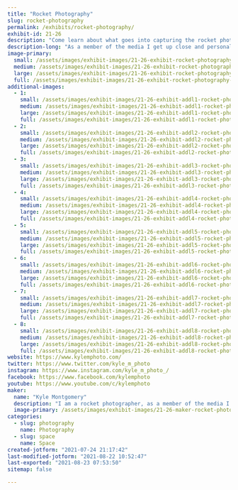 ```yaml
---
title: "Rocket Photography"
slug: rocket-photography
permalink: /exhibits/rocket-photography/
exhibit-id: 21-26
description: "Come learn about what goes into capturing the rocket photos that you see online."
description-long: "As a member of the media I get up close and personal to photograph rockets.  I not only photograph launches from only a few miles away I also get to leave cameras at the pad, but for remote cameras its not as simple as just pointing the camera and clicking, these they have to be setup in advance long before the rockets is supposed to launch, from weather proofing to triggering the cameras there is a lot that goes into setting a remote camera."
image-primary: 
  small: /assets/images/exhibit-images/21-26-exhibit-rocket-photography-eos-70d-2460-small.jpg
  medium: /assets/images/exhibit-images/21-26-exhibit-rocket-photography-eos-70d-2460-medium.jpg
  large: /assets/images/exhibit-images/21-26-exhibit-rocket-photography-eos-70d-2460-large.jpg
  full: /assets/images/exhibit-images/21-26-exhibit-rocket-photography-eos-70d-2460-full.jpg
additional-images: 
  - 1:
    small: /assets/images/exhibit-images/21-26-exhibit-addl1-rocket-photography-20210107-153819-small.jpg
    medium: /assets/images/exhibit-images/21-26-exhibit-addl1-rocket-photography-20210107-153819-medium.jpg
    large: /assets/images/exhibit-images/21-26-exhibit-addl1-rocket-photography-20210107-153819-large.jpg
    full: /assets/images/exhibit-images/21-26-exhibit-addl1-rocket-photography-20210107-153819-full.jpg
  - 2:
    small: /assets/images/exhibit-images/21-26-exhibit-addl2-rocket-photography-20210508-173753-asdasdasda-small.jpg
    medium: /assets/images/exhibit-images/21-26-exhibit-addl2-rocket-photography-20210508-173753-asdasdasda-medium.jpg
    large: /assets/images/exhibit-images/21-26-exhibit-addl2-rocket-photography-20210508-173753-asdasdasda-large.jpg
    full: /assets/images/exhibit-images/21-26-exhibit-addl2-rocket-photography-20210508-173753-asdasdasda-full.jpg
  - 3:
    small: /assets/images/exhibit-images/21-26-exhibit-addl3-rocket-photography-eos-70d-9999-72-asdasdadsa-small.jpg
    medium: /assets/images/exhibit-images/21-26-exhibit-addl3-rocket-photography-eos-70d-9999-72-asdasdadsa-medium.jpg
    large: /assets/images/exhibit-images/21-26-exhibit-addl3-rocket-photography-eos-70d-9999-72-asdasdadsa-large.jpg
    full: /assets/images/exhibit-images/21-26-exhibit-addl3-rocket-photography-eos-70d-9999-72-asdasdadsa-full.jpg
  - 4:
    small: /assets/images/exhibit-images/21-26-exhibit-addl4-rocket-photography-eos-77d-9999-1362-small.jpg
    medium: /assets/images/exhibit-images/21-26-exhibit-addl4-rocket-photography-eos-77d-9999-1362-medium.jpg
    large: /assets/images/exhibit-images/21-26-exhibit-addl4-rocket-photography-eos-77d-9999-1362-large.jpg
    full: /assets/images/exhibit-images/21-26-exhibit-addl4-rocket-photography-eos-77d-9999-1362-full.jpg
  - 5:
    small: /assets/images/exhibit-images/21-26-exhibit-addl5-rocket-photography-eos-77d-9999-30-asdadsadsad-small.jpg
    medium: /assets/images/exhibit-images/21-26-exhibit-addl5-rocket-photography-eos-77d-9999-30-asdadsadsad-medium.jpg
    large: /assets/images/exhibit-images/21-26-exhibit-addl5-rocket-photography-eos-77d-9999-30-asdadsadsad-large.jpg
    full: /assets/images/exhibit-images/21-26-exhibit-addl5-rocket-photography-eos-77d-9999-30-asdadsadsad-full.jpg
  - 6:
    small: /assets/images/exhibit-images/21-26-exhibit-addl6-rocket-photography-eos-77d-9999-69-sdas-small.jpg
    medium: /assets/images/exhibit-images/21-26-exhibit-addl6-rocket-photography-eos-77d-9999-69-sdas-medium.jpg
    large: /assets/images/exhibit-images/21-26-exhibit-addl6-rocket-photography-eos-77d-9999-69-sdas-large.jpg
    full: /assets/images/exhibit-images/21-26-exhibit-addl6-rocket-photography-eos-77d-9999-69-sdas-full.jpg
  - 7:
    small: /assets/images/exhibit-images/21-26-exhibit-addl7-rocket-photography-img-0145-small.jpg
    medium: /assets/images/exhibit-images/21-26-exhibit-addl7-rocket-photography-img-0145-medium.jpg
    large: /assets/images/exhibit-images/21-26-exhibit-addl7-rocket-photography-img-0145-large.jpg
    full: /assets/images/exhibit-images/21-26-exhibit-addl7-rocket-photography-img-0145-full.jpg
  - 8:
    small: /assets/images/exhibit-images/21-26-exhibit-addl8-rocket-photography-eos-70d-9999-146-small.jpg
    medium: /assets/images/exhibit-images/21-26-exhibit-addl8-rocket-photography-eos-70d-9999-146-medium.jpg
    large: /assets/images/exhibit-images/21-26-exhibit-addl8-rocket-photography-eos-70d-9999-146-large.jpg
    full: /assets/images/exhibit-images/21-26-exhibit-addl8-rocket-photography-eos-70d-9999-146-full.jpg
website: https://www.kylemphoto.com/
twitter: https://www.twitter.com/kyle_m_photo
instagram: https://www.instagram.com/kyle_m_photo_/
facebook: https://www.facebook.com/kylemphoto
youtube: https://www.youtube.com/c/kylemphoto
maker: 
  name: "Kyle Montgomery"
  description: "I am a rocket photographer, as a member of the media I get to set cameras at rocket pad and photograph launches from the press site.  I also photograph the recovery of space hardware, like boosters returns to Port Canaveral."
  image-primary: /assets/images/exhibit-images/21-26-maker-rocket-photography-dybacoxo-medium.jpg
categories: 
  - slug: photography
    name: Photography
  - slug: space
    name: Space
created-jotform: "2021-07-24 21:17:42"
last-modified-jotform: "2021-08-22 10:52:47"
last-exported: "2021-08-23 07:53:50"
sitemap: false

---
```

